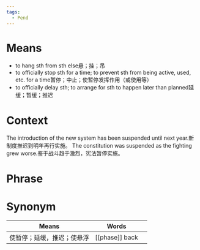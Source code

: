 ```yaml
---
tags:
  - Pend
---
```

# Means
- to hang sth from sth else悬；挂；吊
- to officially stop sth for a time; to prevent sth from being active, used, etc. for a time暂停；中止；使暂停发挥作用（或使用等）
- to officially delay sth; to arrange for sth to happen later than planned延缓；暂缓；推迟
# Context
The introduction of the new system has been suspended until next year.新制度推迟到明年再行实施。
The constitution was suspended as the fighting grew worse.鉴于战斗趋于激烈，宪法暂停实施。
# Phrase

# Synonym
| Means         | Words          |     |
| ------------- | -------------- | --- |
| 使暂停；延缓，推迟；使悬浮 | [[phase]] back |     |
